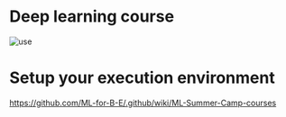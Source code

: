 # Deep learning course

![use](https://img.shields.io/badge/use-Summer%20Camp-green) 


# Setup your execution environment
https://github.com/ML-for-B-E/.github/wiki/ML-Summer-Camp-courses
